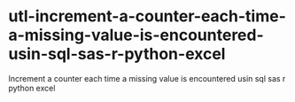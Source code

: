 # utl-increment-a-counter-each-time-a-missing-value-is-encountered-usin-sql-sas-r-python-excel
Increment a counter each time a missing value is encountered usin sql sas r python excel
